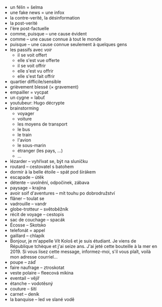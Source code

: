 - un félin = šelma
- une fake news = une infox
- la contre-verité, la désinformation
- la post-verité
- l'ère post-factuelle
- comme, puisque – une cause évident
- comme – une cause connue à tout le monde
- puisque – une cause connue seulement à quelques gens
- les passifs avec *voir*
	- il se voit offert
	- elle s'est vue offerte
	- il se voit offrir
	- elle s'est vu offrir
	- elle s'est fait offrir
- quartier difficile/sensible
- grièvement blessé (× gravement)
- empailler = vycpat
- un cygne = labuť
- youtubeur: Hugo décrypte
- brainstorming
	- voyager
	- voiture
	- les moyens de transport
	- le bus
	- le train
	- l'avion
	- le sous-marin
	- étranger (les pays, …)
	- …
- lézarder – vyhřívat se, být na sluníčku
- routard – cestovatel s batohem
- dormir à la belle étoile – spát pod širákem
- escapade – útěk
- détente – uvolnění, odpočinek, zábava
- paysage – krajina
- avoir soif d'aventures – mít touhu po dobrodružství
- flâner – toulat se
- vadrouille – vandr
- globe-trotteur – světoběžník
- récit de voyage – cestopis
- sac de couchage – spacák
- Écosse – Skotsko
- telefonát = appel
- gaillard – chlapík
- Bonjour, je m'appelle Vít Kološ et je suis étudiant. Je viens de République tchèque et j'ai seize ans. J'ai jeté cette bouteille à la mer en 2019. Si vous lisez cette message, informez-moi, s'il vous plaît, voilà mon adresse courriel…
- poupe – záď
- faire naufrage – ztroskotat
- veste polaire – fleecová mikina
- eventail – vějíř
- étanche – vodotěsný
- couture – šití
- carnet – deník
- la banquise – led ve slané vodě